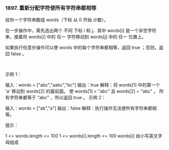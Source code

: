 ### 1897. 重新分配字符使所有字符串都相等

给你一个字符串数组 words（下标 从 0 开始 计数）。

在一步操作中，需先选出两个 不同 下标 i 和 j，其中 words[i] 是一个非空字符串，接着将 words[i] 中的 任一 字符移动到 words[j] 中的 任一 位置上。

如果执行任意步操作可以使 words 中的每个字符串都相等，返回 true ；否则，返回 false 。

 

示例 1：

输入：words = ["abc","aabc","bc"]
输出：true
解释：将 words[1] 中的第一个 'a' 移动到 words[2] 的最前面。
使 words[1] = "abc" 且 words[2] = "abc" 。
所有字符串都等于 "abc" ，所以返回 true 。
示例 2：

输入：words = ["ab","a"]
输出：false
解释：执行操作无法使所有字符串都相等。
 

提示：

1 <= words.length <= 100
1 <= words[i].length <= 100
words[i] 由小写英文字母组成
